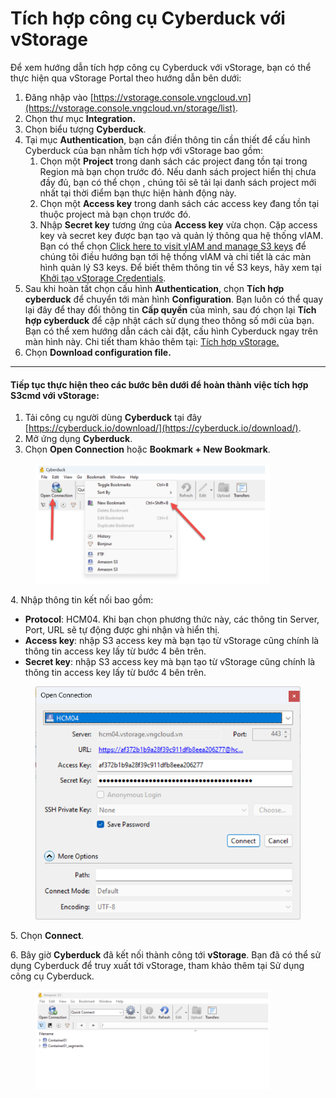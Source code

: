 # Tích hợp công cụ Cyberduck với vStorage

Để xem hướng dẫn tích hợp công cụ Cyberduck với vStorage, bạn có thể thực hiện qua vStorage Portal theo hướng dẫn bên dưới:&#x20;

1. Đăng nhập vào [https://vstorage.console.vngcloud.vn](https://vstorage.console.vngcloud.vn/storage/list).
2. Chọn thư mục **Integration.**
3. Chọn biểu tượng **Cyberduck**.
4. Tại mục **Authentication**, bạn cần điền thông tin cần thiết để cấu hình Cyberduck của bạn nhằm tích hợp với vStorage bao gồm:
   1. Chọn một **Project** trong danh sách các project đang tồn tại trong Region mà bạn chọn trước đó. Nếu danh sách project hiển thị chưa đầy đủ, bạn có thể chọn , chúng tôi sẽ tải lại danh sách project mới nhất tại thời điểm bạn thực hiện hành động này.
   2. Chọn một **Access key** trong danh sách các access key đang tồn tại thuộc project mà bạn chọn trước đó.
   3. Nhập **Secret key** tương ứng của **Access key** vừa chọn. Cặp access key và secret key được bạn tạo và quản lý thông qua hệ thống vIAM. Bạn có thể chọn [Click here to visit vIAM and manage S3 keys](https://iam.console.vngcloud.vn/vstorage-credentials/s3) để chúng tôi điều hướng bạn tới hệ thống vIAM và chi tiết là các màn hình quản lý S3 keys. Để biết thêm thông tin về S3 keys, hãy xem tại [Khởi tạo vStorage Credentials](../../../vstorage-hcm03/quan-ly-truy-cap/quan-ly-tai-khoan-truy-cap-vstorage/tai-khoan-service-account/khoi-tao-vstorage-credentials/).
5. Sau khi hoàn tất chọn cấu hình **Authentication**, chọn **Tích hợp cyberduck** để chuyển tới màn hình **Configuration**. Bạn luôn có thể quay lại đây để thay đổi thông tin **Cấp quyền** của mình, sau đó chọn lại **Tích hợp cyberduck** để cập nhật cách sử dụng theo thông số mới của bạn. Bạn có thể xem hướng dẫn cách cài đặt, cấu hình Cyberduck ngay trên màn hình này. Chi tiết tham khảo thêm tại: [Tích hợp vStorage.](https://vstorage.console.vngcloud.vn/integration/integration)
6. Chọn **Download configuration file.**

***

#### **Tiếp tục thực hiện theo các bước bên dưới để hoàn thành việc tích hợp S3cmd với vStorage:**  <a href="#tichhopcongcucyberduckvoivstorage-tieptucthuchientheocacbuocbenduoidehoanthanhviectichhops3cmdvoivst" id="tichhopcongcucyberduckvoivstorage-tieptucthuchientheocacbuocbenduoidehoanthanhviectichhops3cmdvoivst"></a>

1. Tải công cụ người dùng **Cyberduck** tại đây [https://cyberduck.io/download/](https://cyberduck.io/download/).
2. Mở ứng dụng **Cyberduck**.&#x20;
3. Chọn **Open Connection** hoặc **Bookmark + New Bookmark**.

<figure><img src="../../../../../.gitbook/assets/image (530).png" alt="" width="375"><figcaption></figcaption></figure>

4\. Nhập thông tin kết nối bao gồm:

* **Protocol**: HCM04. Khi bạn chọn phương thức này, các thông tin Server, Port, URL sẽ tự động được ghi nhận và hiển thị.
* **Access key**: nhập S3 access key mà bạn tạo từ vStorage cũng chính là thông tin access key lấy từ bước 4 bên trên.
* **Secret key**: nhập S3 access key mà bạn tạo từ vStorage cũng chính là thông tin access key lấy từ bước 4 bên trên.

<figure><img src="../../../../../.gitbook/assets/image (871).png" alt=""><figcaption></figcaption></figure>

5\. Chọn **Connect**.

6\. Bây giờ **Cyberduck** đã kết nối thành công tới **vStorage**. Bạn đã có thể sử dụng Cyberduck để truy xuất tới vStorage, tham khảo thêm tại Sử dụng công cụ Cyberduck.

<figure><img src="../../../../../.gitbook/assets/image (532).png" alt="" width="375"><figcaption></figcaption></figure>
